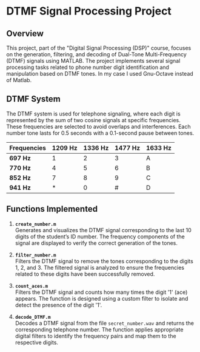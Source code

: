 # DTMF Signal Processing Project

## Overview
This project, part of the "Digital Signal Processing (DSP)" course, focuses on the generation, filtering, and decoding of 
Dual-Tone Multi-Frequency (DTMF) signals using MATLAB. The project implements several signal processing tasks related to 
phone number digit identification and manipulation based on DTMF tones. In my case I used Gnu-Octave instead of Matlab.

## DTMF System
The DTMF system is used for telephone signaling, where each digit is represented by the sum of two cosine signals at specific frequencies. These frequencies are selected to avoid overlaps and interferences. Each number tone lasts for 0.5 seconds with a 0.1-second pause between tones.

| Frequencies  | 1209 Hz | 1336 Hz | 1477 Hz | 1633 Hz |
|--------------|---------|---------|---------|---------|
| **697 Hz**   | 1       | 2       | 3       | A       |
| **770 Hz**   | 4       | 5       | 6       | B       |
| **852 Hz**   | 7       | 8       | 9       | C       |
| **941 Hz**   | *       | 0       | #       | D       |

## Functions Implemented
1. **`create_number.m`**  
   Generates and visualizes the DTMF signal corresponding to the last 10 digits of the student’s ID number. The frequency components of the signal are displayed to verify the correct generation of the tones.

2. **`filter_number.m`**  
   Filters the DTMF signal to remove the tones corresponding to the digits 1, 2, and 3. The filtered signal is analyzed to ensure the frequencies related to these digits have been successfully removed.

3. **`count_aces.m`**  
   Filters the DTMF signal and counts how many times the digit '1' (ace) appears. The function is designed using a custom filter to isolate and detect the presence of the digit '1'.

4. **`decode_DTMF.m`**  
   Decodes a DTMF signal from the file `secret_number.wav` and returns the corresponding telephone number. The function applies appropriate digital filters to identify the frequency pairs and map them to the respective digits.


